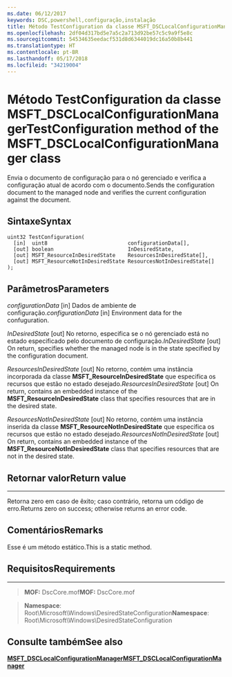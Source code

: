 ```yaml
---
ms.date: 06/12/2017
keywords: DSC,powershell,configuração,instalação
title: Método TestConfiguration da classe MSFT_DSCLocalConfigurationManager
ms.openlocfilehash: 2df04d317bd5e7a5c2a713d92be57c5c9a9f5e8c
ms.sourcegitcommit: 54534635eedacf531d8d6344019dc16a50b8b441
ms.translationtype: HT
ms.contentlocale: pt-BR
ms.lasthandoff: 05/17/2018
ms.locfileid: "34219004"
---
```

# <a name="testconfiguration-method-of-the-msftdsclocalconfigurationmanager-class"></a><span data-ttu-id="d2ee9-103">Método TestConfiguration da classe MSFT_DSCLocalConfigurationManager</span><span class="sxs-lookup"><span data-stu-id="d2ee9-103">TestConfiguration method of the MSFT_DSCLocalConfigurationManager class</span></span>

<span data-ttu-id="d2ee9-104">Envia o documento de configuração para o nó gerenciado e verifica a configuração atual de acordo com o documento.</span><span class="sxs-lookup"><span data-stu-id="d2ee9-104">Sends the configuration document to the managed node and verifies the current configuration against the document.</span></span>

<a name="syntax"></a><span data-ttu-id="d2ee9-105">Sintaxe</span><span class="sxs-lookup"><span data-stu-id="d2ee9-105">Syntax</span></span>
------

```mof
uint32 TestConfiguration(
  [in]  uint8                          configurationData[],
  [out] boolean                        InDesiredState,
  [out] MSFT_ResourceInDesiredState    ResourcesInDesiredState[],
  [out] MSFT_ResourceNotInDesiredState ResourcesNotInDesiredState[]
);
```

<a name="parameters"></a><span data-ttu-id="d2ee9-106">Parâmetros</span><span class="sxs-lookup"><span data-stu-id="d2ee9-106">Parameters</span></span>
----------

<span data-ttu-id="d2ee9-107">*configurationData* \[in\] Dados de ambiente de configuração.</span><span class="sxs-lookup"><span data-stu-id="d2ee9-107">*configurationData* \[in\] Environment data for the confuguration.</span></span>

<span data-ttu-id="d2ee9-108">*InDesiredState* \[out\] No retorno, especifica se o nó gerenciado está no estado especificado pelo documento de configuração.</span><span class="sxs-lookup"><span data-stu-id="d2ee9-108">*InDesiredState* \[out\] On return, specifies whether the managed node is in the state specified by the configuration document.</span></span>

<span data-ttu-id="d2ee9-109">*ResourcesInDesiredState* \[out\] No retorno, contém uma instância incorporada da classe **MSFT_ResourceInDesiredState** que especifica os recursos que estão no estado desejado.</span><span class="sxs-lookup"><span data-stu-id="d2ee9-109">*ResourcesInDesiredState* \[out\] On return, contains an embedded instance of the **MSFT_ResourceInDesiredState** class that specifies resources that are in the desired state.</span></span>

<span data-ttu-id="d2ee9-110">*ResourcesNotInDesiredState* \[out\] No retorno, contém uma instância inserida da classe **MSFT_ResourceNotInDesiredState** que especifica os recursos que estão no estado desejado.</span><span class="sxs-lookup"><span data-stu-id="d2ee9-110">*ResourcesNotInDesiredState* \[out\] On return, contains an embedded instance of the **MSFT_ResourceNotInDesiredState** class that specifies resources that are not in the desired state.</span></span>

## <a name="return-value"></a><span data-ttu-id="d2ee9-111">Retornar valor</span><span class="sxs-lookup"><span data-stu-id="d2ee9-111">Return value</span></span>
------------

<span data-ttu-id="d2ee9-112">Retorna zero em caso de êxito; caso contrário, retorna um código de erro.</span><span class="sxs-lookup"><span data-stu-id="d2ee9-112">Returns zero on success; otherwise returns an error code.</span></span>

## <a name="remarks"></a><span data-ttu-id="d2ee9-113">Comentários</span><span class="sxs-lookup"><span data-stu-id="d2ee9-113">Remarks</span></span>

<span data-ttu-id="d2ee9-114">Esse é um método estático.</span><span class="sxs-lookup"><span data-stu-id="d2ee9-114">This is a static method.</span></span>

## <a name="requirements"></a><span data-ttu-id="d2ee9-115">Requisitos</span><span class="sxs-lookup"><span data-stu-id="d2ee9-115">Requirements</span></span>
------------
><span data-ttu-id="d2ee9-116">**MOF:** DscCore.mof</span><span class="sxs-lookup"><span data-stu-id="d2ee9-116">**MOF:** DscCore.mof</span></span>

><span data-ttu-id="d2ee9-117">**Namespace**: Root\Microsoft\Windows\DesiredStateConfiguration</span><span class="sxs-lookup"><span data-stu-id="d2ee9-117">**Namespace**: Root\Microsoft\Windows\DesiredStateConfiguration</span></span>


## <a name="see-also"></a><span data-ttu-id="d2ee9-118">Consulte também</span><span class="sxs-lookup"><span data-stu-id="d2ee9-118">See also</span></span>


[<span data-ttu-id="d2ee9-119">**MSFT_DSCLocalConfigurationManager**</span><span class="sxs-lookup"><span data-stu-id="d2ee9-119">**MSFT_DSCLocalConfigurationManager**</span></span>](msft-dsclocalconfigurationmanager.md)
